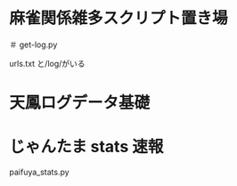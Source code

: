 # 麻雀関係雑多スクリプト置き場

＃ get-log.py

urls.txt と/log/がいる

# 天鳳ログデータ基礎

# じゃんたま stats 速報

paifuya_stats.py
